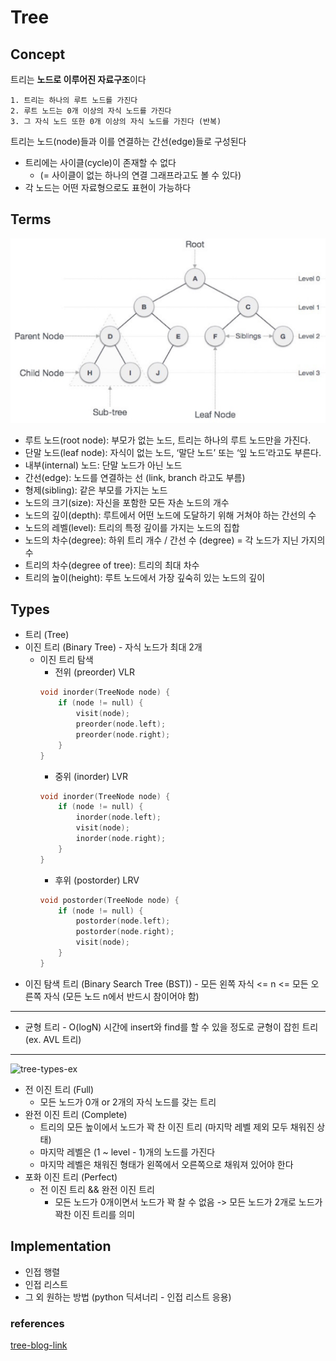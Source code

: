 # Tree

## Concept

트리는 <b>노드로 이루어진 자료구조</b>이다

    1. 트리는 하나의 루트 노드를 가진다
    2. 루트 노드는 0개 이상의 자식 노드를 가진다
    3. 그 자식 노드 또한 0개 이상의 자식 노드를 가진다 (반복)

트리는 노드(node)들과 이를 연결하는 간선(edge)들로 구성된다

- 트리에는 사이클(cycle)이 존재할 수 없다
  - (= 사이클이 없는 하나의 연결 그래프라고도 볼 수 있다)
- 각 노드는 어떤 자료형으로도 표현이 가능하다

## Terms

![Tree-Terms](img/tree-terms.png)

- 루트 노드(root node): 부모가 없는 노드, 트리는 하나의 루트 노드만을 가진다.
- 단말 노드(leaf node): 자식이 없는 노드, ‘말단 노드’ 또는 ‘잎 노드’라고도 부른다.
- 내부(internal) 노드: 단말 노드가 아닌 노드
- 간선(edge): 노드를 연결하는 선 (link, branch 라고도 부름)
- 형제(sibling): 같은 부모를 가지는 노드
- 노드의 크기(size): 자신을 포함한 모든 자손 노드의 개수
- 노드의 깊이(depth): 루트에서 어떤 노드에 도달하기 위해 거쳐야 하는 간선의 수
- 노드의 레벨(level): 트리의 특정 깊이를 가지는 노드의 집합
- 노드의 차수(degree): 하위 트리 개수 / 간선 수 (degree) = 각 노드가 지닌 가지의 수
- 트리의 차수(degree of tree): 트리의 최대 차수
- 트리의 높이(height): 루트 노드에서 가장 깊숙히 있는 노드의 깊이

## Types

- 트리 (Tree)
- 이진 트리 (Binary Tree) - 자식 노드가 최대 2개
  - 이진 트리 탐색
    - 전위 (preorder) VLR
    ```C
    void inorder(TreeNode node) {
        if (node != null) {
            visit(node);
            preorder(node.left);
            preorder(node.right);
        }
    }
    ```
    - 중위 (inorder) LVR
    ```C
    void inorder(TreeNode node) {
        if (node != null) {
            inorder(node.left);
            visit(node);
            inorder(node.right);
        }
    }
    ```
    - 후위 (postorder) LRV
    ```C
    void postorder(TreeNode node) {
        if (node != null) {
            postorder(node.left);
            postorder(node.right);
            visit(node);
        }
    }
    ```
- 이진 탐색 트리 (Binary Search Tree (BST)) - 모든 왼쪽 자식 <= n <= 모든 오른쪽 자식 (모든 노드 n에서 반드시 참이어야 함)

---

- 균형 트리 - O(logN) 시간에 insert와 find를 할 수 있을 정도로 균형이 잡힌 트리 (ex. AVL 트리)

---

![tree-types-ex](img/tree-types.example.png)

- 전 이진 트리 (Full)
  - 모든 노드가 0개 or 2개의 자식 노드를 갖는 트리
- 완전 이진 트리 (Complete)
  - 트리의 모든 높이에서 노드가 꽉 찬 이진 트리 (마지막 레벨 제외 모두 채워진 상태)
  - 마지막 레벨은 (1 ~ level - 1)개의 노드를 가진다
  - 마지막 레벨은 채워진 형태가 왼쪽에서 오른쪽으로 채워져 있어야 한다
- 포화 이진 트리 (Perfect)
  - 전 이진 트리 && 완전 이진 트리
    - 모든 노드가 0개이면서 노드가 꽉 찰 수 없음 -> 모든 노드가 2개로 노드가 꽉찬 이진 트리를 의미

## Implementation

- 인접 행렬
- 인접 리스트
- 그 외 원하는 방법 (python 딕셔너리 - 인접 리스트 응용)

### references

[tree-blog-link](https://gmlwjd9405.github.io/2018/08/12/data-structure-tree.html)
